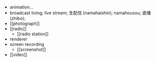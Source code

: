 - animation...
- broadcast living; live stream; 生配信 (namahaishin); namahousou; 直播 (zhibo);
- [[photograph]]
- [[radio]]
    - [[radio station]]
- renderer
- screen recording
    - [[screenshot]]
- [[video]]
